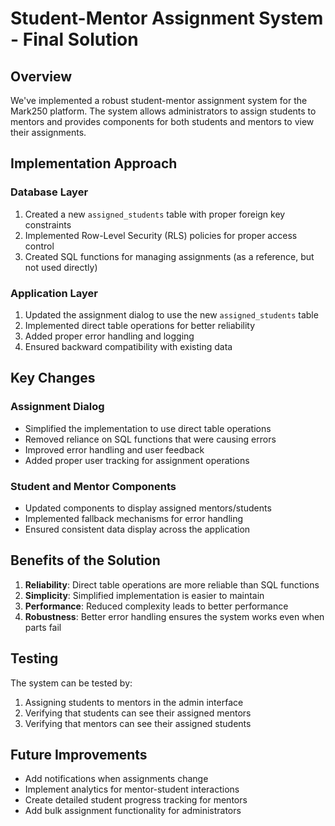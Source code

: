 # Student-Mentor Assignment System - Final Solution

## Overview
We've implemented a robust student-mentor assignment system for the Mark250 platform. The system allows administrators to assign students to mentors and provides components for both students and mentors to view their assignments.

## Implementation Approach

### Database Layer
1. Created a new `assigned_students` table with proper foreign key constraints
2. Implemented Row-Level Security (RLS) policies for proper access control
3. Created SQL functions for managing assignments (as a reference, but not used directly)

### Application Layer
1. Updated the assignment dialog to use the new `assigned_students` table
2. Implemented direct table operations for better reliability
3. Added proper error handling and logging
4. Ensured backward compatibility with existing data

## Key Changes

### Assignment Dialog
- Simplified the implementation to use direct table operations
- Removed reliance on SQL functions that were causing errors
- Improved error handling and user feedback
- Added proper user tracking for assignment operations

### Student and Mentor Components
- Updated components to display assigned mentors/students
- Implemented fallback mechanisms for error handling
- Ensured consistent data display across the application

## Benefits of the Solution
1. **Reliability**: Direct table operations are more reliable than SQL functions
2. **Simplicity**: Simplified implementation is easier to maintain
3. **Performance**: Reduced complexity leads to better performance
4. **Robustness**: Better error handling ensures the system works even when parts fail

## Testing
The system can be tested by:
1. Assigning students to mentors in the admin interface
2. Verifying that students can see their assigned mentors
3. Verifying that mentors can see their assigned students

## Future Improvements
- Add notifications when assignments change
- Implement analytics for mentor-student interactions
- Create detailed student progress tracking for mentors
- Add bulk assignment functionality for administrators